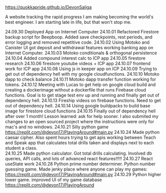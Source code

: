 https://quokkapride.github.io/DevonSaliga

A website tracking the rapid progress I am making becoming the world's best engineer.
I am starting late in life, but that won't stop me. 

24.09.30 Deployed App on Internet Computer
24.10.01 Refactored Firestore backup script for Beepboop. Added save checkpoints, rest periods, and error logging and removed repetitive code. 
24.10.02 Using Motoko and Canister UI got deposit and withdrawal features working banking app on Internet Computer.
24.10.03 Motoko conditionals & orthogonal persistence 
24.10.04 Added compound interest calc to ICP app
24.10.05 firestore research
24.10.06 firestore youtube videos + ICP app
24.10.07 frontend work for ICP app
24.10.08 Using js in keeper app on ICP
24.10.09 Trying to get out of dependency hell with my google cloudfunctions. 
24.10.10 Motoko dapp to check balance 
24.10.11 Motoko dapp transfer function working for tokens.
24.10.12 Meeting with Lucas to get help on google cloud build and creating a dockerimage without a dockerfile that runs Firebase cloud functions. Goal is to get stage test env up and running and finally get out of dependency hell. 
24.10.13 Fireship videos on firebase functions. Need to get out of dependency hell. 
24.10.14 Using google buildpacks to build base image for firestore cloud functions
24.10.15 Finally out of dependency hell after over 1 month! Lesson learned: ask for help sooner. I also submited my changes to an open sourced project where the instructions were only for mac's and no windows. 
24.10.21 Silly python game https://replit.com/@devon17/PlayingAround#main.py
24.10.24 Made python caesar cipher. Also spent hours trying to get apis working between Teach and Speak app that calculates total drills taken and displays next to each student a class.   
24.10.25 Made python calculator. Got total drills calculating. Involved db queries, API calls, and lots of advanced react features!!!!!
24.10.27 React useState work 
24.10.28 Python prime number determiner. Python number guessing game. Made jenky place where anyone can play my games: https://replit.com/@devon17/PlayingAround#main.py
24.10.29 Python higher lower game. improved UI of my game database https://replit.com/@devon17/PlayingAround
